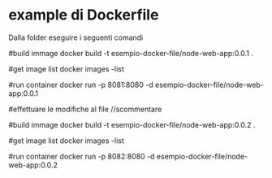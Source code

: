 # example di Dockerfile
Dalla folder eseguire i seguenti comandi

#build immage
docker build -t esempio-docker-file/node-web-app:0.0.1 .

#get image list
docker images -list

#run container
docker run -p 8081:8080 -d esempio-docker-file/node-web-app:0.0.1



#effettuare le modifiche al file 
//scommentare

#build immage
docker build -t esempio-docker-file/node-web-app:0.0.2 .

#get image list
docker images -list

#run container
docker run -p 8082:8080 -d esempio-docker-file/node-web-app:0.0.2
